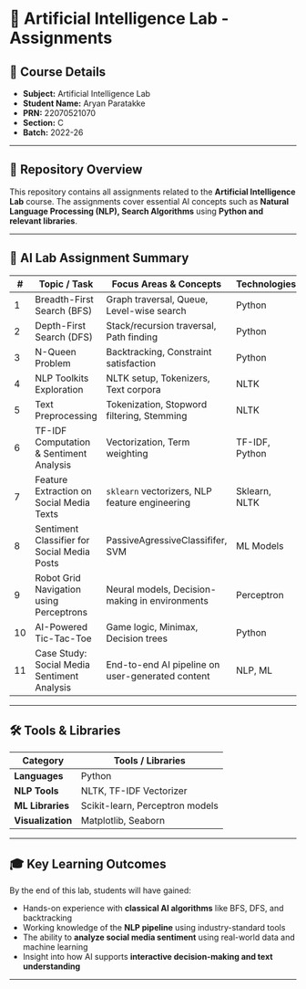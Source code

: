 # 🤖 Artificial Intelligence Lab - Assignments

## 📝 **Course Details**
- **Subject:** Artificial Intelligence Lab  
- **Student Name:** Aryan Paratakke  
- **PRN:** 22070521070
- **Section:**  C
- **Batch:**   2022-26

---

## 📂 **Repository Overview**
This repository contains all assignments related to the **Artificial Intelligence Lab** course. The assignments cover essential AI concepts such as **Natural Language Processing (NLP), Search Algorithms** using **Python and relevant libraries**.


---

## 🧠 AI Lab Assignment Summary

| #   | Topic / Task                                      | Focus Areas & Concepts                                             | Technologies |
|-----|---------------------------------------------------|---------------------------------------------------------------------|--------------|
| 1   | Breadth-First Search (BFS)                        | Graph traversal, Queue, Level-wise search                          | Python       |
| 2   | Depth-First Search (DFS)                          | Stack/recursion traversal, Path finding                            | Python       |
| 3   | N-Queen Problem                                   | Backtracking, Constraint satisfaction                              | Python       |
| 4   | NLP Toolkits Exploration                          | NLTK setup, Tokenizers, Text corpora                               | NLTK         |
| 5   | Text Preprocessing                                | Tokenization, Stopword filtering, Stemming                         | NLTK         |
| 6   | TF-IDF Computation & Sentiment Analysis           | Vectorization, Term weighting                                      | TF-IDF, Python |
| 7   | Feature Extraction on Social Media Texts          | `sklearn` vectorizers, NLP feature engineering                     | Sklearn, NLTK |
| 8   | Sentiment Classifier for Social Media Posts       | PassiveAgressiveClassififer, SVM                                   | ML Models     |
| 9   | Robot Grid Navigation using Perceptrons           | Neural models, Decision-making in environments                     | Perceptron   |
| 10  | AI-Powered Tic-Tac-Toe                            | Game logic, Minimax, Decision trees                                | Python       |
| 11  | Case Study: Social Media Sentiment Analysis       | End-to-end AI pipeline on user-generated content                   | NLP, ML      |

---

## 🛠️ Tools & Libraries

| Category        | Tools / Libraries                            |
|------------------|----------------------------------------------|
| **Languages**     | Python                                       |
| **NLP Tools**     | NLTK, TF-IDF Vectorizer                      |
| **ML Libraries**  | Scikit-learn, Perceptron models              |
| **Visualization** | Matplotlib, Seaborn                         |

---

## 🎓 Key Learning Outcomes

By the end of this lab, students will have gained:

- Hands-on experience with **classical AI algorithms** like BFS, DFS, and backtracking  
- Working knowledge of the **NLP pipeline** using industry-standard tools  
- The ability to **analyze social media sentiment** using real-world data and machine learning  
- Insight into how AI supports **interactive decision-making and text understanding**

---
